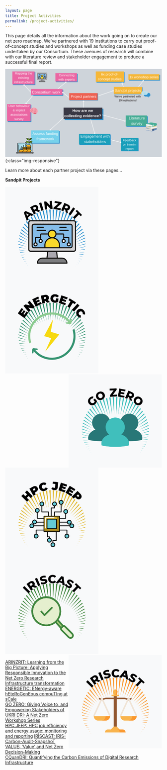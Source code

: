 ```yaml
---
layout: page
title: Project Activities
permalink: /project-activities/
---
```


This page details all the information about the work going on to create our net zero roadmap. 
We've partnered with 19 institutions to carry out proof-of-concept studies and workshops as well as funding case studies undertaken by our Consortium. These avenues of research will combine with our literature review and stakeholder engagement to produce a successful final report.

![project-activities](images/project-activities-canva.svg){:class="img-responsive"} 


Learn more about each partner project via these pages...

**Sandpit Projects** <br>

[<img align = 'left' img src="/images/logos.png" width="300" height="300" alt="ARINZRIT">](/arinzrit/)
[<img align = 'centre' img src="/images/logo2.png" width="300" height="300" alt="ENERGETIC">](/energetic/)
[<img align = 'right' img src="/images/logo3.png" width="300" height="300" alt="GO ZERO">](/go-zero/) <br>

[<img align = 'left' img src="/images/logo4.png" width="300" height="300" alt="HPC JEEP">](/hpc-jeep/)
[<img align = 'centre' img src="/images/logo5.png" width="300" height="300" alt="IRISCAST">](/iriscast/)
[<img align = 'right' img src="/images/logo6.png" width="300" height="300" alt="VALUE">](/value/) <br>


[ARINZRIT: Learning from the Big Picture: Applying Responsible Innovation to the Net Zero Research Infrastructure transformation](/arinzrit/) <br>
[ENERGETIC: ENergy-aware hEteRoGenEous compuTIng at sCale](/energetic/) <br>
[GO ZERO: Giving Voice to, and Empowering Stakeholders of UKRI DRI: A Net Zero Workshop Series](/go-zero/) <br>
[HPC JEEP: HPC job efficiency and energy usage: monitoring and reporting](/hpc-jeep/)
[IRISCAST: IRIS-Carbon-Audit-SnapshoT](/iriscast/) <br>
[VALUE: ‘Value’ and Net Zero Decision-Making](/value/) <br>
[CQuanDRI: Quantifying the Carbon Emissions of Digital Research Infrastructure](/cquandri/)
